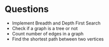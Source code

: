 # Questions

- Implement Breadth and Depth First Search
- Check if a graph is a tree or not
- Count number of edges in a graph
- Find the shortest path between two vertices
